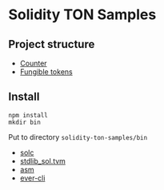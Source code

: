 # Solidity TON Samples

## Project structure

- [Counter](./counter)
- [Fungible tokens](./fungible-tokens)

## Install

```
npm install
mkdir bin
```

Put to directory `solidity-ton-samples/bin`

-   [solc](https://github.com/everx-labs/TVM-Solidity-Compiler)
-   [stdlib_sol.tvm](https://github.com/everx-labs/TVM-Solidity-Compiler/blob/master/lib/stdlib_sol.tvm)
-   [asm](https://github.com/everx-labs/ever-assembler)
-   [ever-cli](https://github.com/everx-labs/ever-cli)

